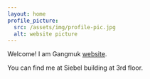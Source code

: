 ```yaml
---
layout: home
profile_picture:
  src: /assets/img/profile-pic.jpg
  alt: website picture
---
```


<p>
  Welcome! I am Gangmuk <a href="http://dangrover.com">website</a>.
</p>

<p>
  You can find me at Siebel building at 3rd floor.
</p>
